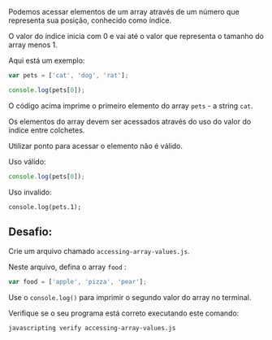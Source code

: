 Podemos acessar elementos de um array através de um número que representa sua posição, conhecido como índice.

O valor do índice inicia com 0 e vai até o valor que representa o tamanho do array menos 1.

Aqui está um exemplo:


```js
var pets = ['cat', 'dog', 'rat'];

console.log(pets[0]);
```

O código acima imprime o primeiro elemento do array `pets` - a string `cat`.

Os elementos do array devem ser acessados através do uso do valor do índice entre colchetes.

Utilizar ponto para acessar o elemento não é válido.

Uso válido:

```js
console.log(pets[0]);
```

Uso invalido:
```
console.log(pets.1);
```

## Desafio:

Crie um arquivo chamado `accessing-array-values.js`.

Neste arquivo, defina o array `food` :
```js
var food = ['apple', 'pizza', 'pear'];
```


Use o `console.log()` para imprimir o segundo valor do array no terminal.

Verifique se o seu programa está correto executando este comando:

```bash
javascripting verify accessing-array-values.js
```
